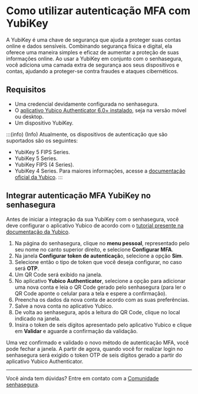 # Como utilizar autenticação MFA com YubiKey

A YubiKey é uma chave de segurança que ajuda a proteger suas contas online e dados sensíveis. Combinando segurança física e digital, ela oferece uma maneira simples e eficaz de aumentar a proteção de suas informações online. Ao usar a YubiKey em conjunto com o senhasegura, você adiciona uma camada extra de segurança aos seus dispositivos e contas, ajudando a proteger-se contra fraudes e ataques cibernéticos.

## Requisitos

* Uma credencial devidamente configurada no senhasegura.
* O [aplicativo Yubico Authenticator 6.0+ instalado](https://www.yubico.com/products/yubico-authenticator/), seja na versão móvel ou desktop.
* Um dispositivo YubiKey.

:::(info) (Info)
Atualmente, os dispositivos de autenticação que são suportados são os seguintes:
* YubiKey 5 FIPS Series.
* YubiKey 5 Series.
* YubiKey FIPS (4 Series).
* YubiKey 4 Series.
Para maiores informações, acesse a [documentação oficial da Yubico](https://support.yubico.com/hc/en-us/articles/360013789259-Using-Your-YubiKey-with-Authenticator-Codes).
:::

## Integrar autenticação MFA YubiKey no senhasegura

Antes de iniciar a integração da sua YubiKey com o senhasegura, você deve configurar o aplicativo Yubico de acordo com o [tutorial presente na documentação da Yubico](https://support.yubico.com/hc/en-us/articles/360013789259-Using-Your-YubiKey-with-Authenticator-Codes).

1. Na página do senhasegura, clique no **menu pessoal**, representado pelo seu nome no canto superior direito, e selecione **Configurar MFA**.
2. Na janela **Configurar token de autenticaçã**o, selecione a opção **Sim**.
3. Selecione então o tipo de token que você deseja configurar, no caso será **OTP**.
4. Um QR Code será exibido na janela.
5. No aplicativo **Yubico Authenticator**, selecione a opção para adicionar uma nova conta e leia o QR Code gerado pelo senhasegura (para ler o QR Code aponte o celular para a tela e espere a confirmação).
6. Preencha os dados da nova conta de acordo com as suas preferências.
7. Salve a nova conta no aplicativo Yubico.
8. De volta ao senhasegura, após a leitura do QR Code, clique no local indicado na janela.
9. Insira o token de seis dígitos apresentado pelo aplicativo Yubico e clique em **Validar** e aguarde a confirmação da validação.

Uma vez confirmado e validado o novo método de autenticação MFA, você pode fechar a janela. A partir de agora, quando você for realizar login no senhasegura será exigido o token OTP de seis dígitos gerado a partir do aplicativo Yubico Authenticator.

---

Você ainda tem dúvidas? Entre em contato com a [Comunidade senhasegura](https://community.senhasegura.io/).